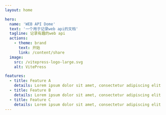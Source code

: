 ```yaml
---
layout: home

hero:
  name: 'WEB API Dome'
  text: '一个用于记录web api的文档'
  tagline: 记录有趣的web api
  actions:
    - theme: brand
      text: 开始
      link: /content/share
  image:
    src: /vitepress-logo-large.svg
    alt: VitePress

features:
  - title: Feature A
    details: Lorem ipsum dolor sit amet, consectetur adipiscing elit
  - title: Feature B
    details: Lorem ipsum dolor sit amet, consectetur adipiscing elit
  - title: Feature C
    details: Lorem ipsum dolor sit amet, consectetur adipiscing elit
---
```

